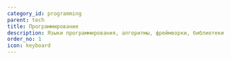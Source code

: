 ```yaml
---
category_id: programming
parent: tech
title: Программирование
description: Языки программирования, алгоритмы, фреймворки, библиотеки и тому подобное
order_no: 1
icon: keyboard
---
```

